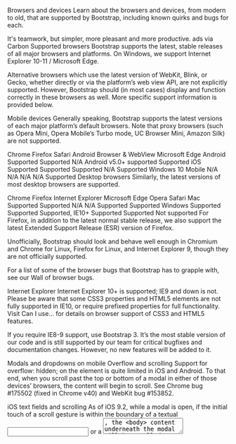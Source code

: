 

Browsers and devices
Learn about the browsers and devices, from modern to old, that are supported by Bootstrap, including known quirks and bugs for each.

It's teamwork, but simpler, more pleasant and more productive.
ads via Carbon
Supported browsers
Bootstrap supports the latest, stable releases of all major browsers and platforms. On Windows, we support Internet Explorer 10-11 / Microsoft Edge.

Alternative browsers which use the latest version of WebKit, Blink, or Gecko, whether directly or via the platform’s web view API, are not explicitly supported. However, Bootstrap should (in most cases) display and function correctly in these browsers as well. More specific support information is provided below.

Mobile devices
Generally speaking, Bootstrap supports the latest versions of each major platform’s default browsers. Note that proxy browsers (such as Opera Mini, Opera Mobile’s Turbo mode, UC Browser Mini, Amazon Silk) are not supported.

Chrome	Firefox	Safari	Android Browser & WebView	Microsoft Edge
Android	Supported	Supported	N/A	Android v5.0+ supported	Supported
iOS	Supported	Supported	Supported	N/A	Supported
Windows 10 Mobile	N/A	N/A	N/A	N/A	Supported
Desktop browsers
Similarly, the latest versions of most desktop browsers are supported.

Chrome	Firefox	Internet Explorer	Microsoft Edge	Opera	Safari
Mac	Supported	Supported	N/A	N/A	Supported	Supported
Windows	Supported	Supported	Supported, IE10+	Supported	Supported	Not supported
For Firefox, in addition to the latest normal stable release, we also support the latest Extended Support Release (ESR) version of Firefox.

Unofficially, Bootstrap should look and behave well enough in Chromium and Chrome for Linux, Firefox for Linux, and Internet Explorer 9, though they are not officially supported.

For a list of some of the browser bugs that Bootstrap has to grapple with, see our Wall of browser bugs.

Internet Explorer
Internet Explorer 10+ is supported; IE9 and down is not. Please be aware that some CSS3 properties and HTML5 elements are not fully supported in IE10, or require prefixed properties for full functionality. Visit Can I use… for details on browser support of CSS3 and HTML5 features.

If you require IE8-9 support, use Bootstrap 3. It’s the most stable version of our code and is still supported by our team for critical bugfixes and documentation changes. However, no new features will be added to it.

Modals and dropdowns on mobile
Overflow and scrolling
Support for overflow: hidden; on the <body> element is quite limited in iOS and Android. To that end, when you scroll past the top or bottom of a modal in either of those devices’ browsers, the <body> content will begin to scroll. See Chrome bug #175502 (fixed in Chrome v40) and WebKit bug #153852.

iOS text fields and scrolling
As of iOS 9.2, while a modal is open, if the initial touch of a scroll gesture is within the boundary of a textual <input> or a <textarea>, the <body> content underneath the modal will be scrolled instead of the modal itself. See WebKit bug #153856.

Navbar Dropdowns
The .dropdown-backdrop element isn’t used on iOS in the nav because of the complexity of z-indexing. Thus, to close dropdowns in navbars, you must directly click the dropdown element (or any other element which will fire a click event in iOS).

Browser zooming
Page zooming inevitably presents rendering artifacts in some components, both in Bootstrap and the rest of the web. Depending on the issue, we may be able to fix it (search first and then open an issue if need be). However, we tend to ignore these as they often have no direct solution other than hacky workarounds.

Sticky :hover/:focus on iOS
While :hover isn’t possible on most touch devices, iOS emulates this behavior, resulting in “sticky” hover styles that persist after tapping one element. These hover styles are only removed when users tap another element. This behavior is considered largely undesirable and appears to not be an issue on Android or Windows devices.

Throughout our v4 alpha and beta releases, we included incomplete and commented out code for opting into a media query shim that would disable hover styles in touch device browsers that emulate hovering. This work was never fully completed or enabled, but to avoid complete breakage, we’ve opted to deprecate this shim and keep the mixins as shortcuts for the pseudo-classes.

Printing
Even in some modern browsers, printing can be quirky.

As of Safari v8.0, use of the fixed-width .container class can cause Safari to use an unusually small font size when printing. See issue #14868 and WebKit bug #138192 for more details. One potential workaround is the following CSS:

Copy
@media print {
  .container {
    width: auto;
  }
}
Android stock browser
Out of the box, Android 4.1 (and even some newer releases apparently) ship with the Browser app as the default web browser of choice (as opposed to Chrome). Unfortunately, the Browser app has lots of bugs and inconsistencies with CSS in general.

Select menu
On <select> elements, the Android stock browser will not display the side controls if there is a border-radius and/or border applied. (See this StackOverflow question for details.) Use the snippet of code below to remove the offending CSS and render the <select> as an unstyled element on the Android stock browser. The user agent sniffing avoids interference with Chrome, Safari, and Mozilla browsers.

Copy
<script>
$(function () {
  var nua = navigator.userAgent
  var isAndroid = (nua.indexOf('Mozilla/5.0') > -1 && nua.indexOf('Android ') > -1 && nua.indexOf('AppleWebKit') > -1 && nua.indexOf('Chrome') === -1)
  if (isAndroid) {
    $('select.form-control').removeClass('form-control').css('width', '100%')
  }
})
</script>
Want to see an example? Check out this JS Bin demo.

Validators
In order to provide the best possible experience to old and buggy browsers, Bootstrap uses CSS browser hacks in several places to target special CSS to certain browser versions in order to work around bugs in the browsers themselves. These hacks understandably cause CSS validators to complain that they are invalid. In a couple places, we also use bleeding-edge CSS features that aren’t yet fully standardized, but these are used purely for progressive enhancement.

These validation warnings don’t matter in practice since the non-hacky portion of our CSS does fully validate and the hacky portions don’t interfere with the proper functioning of the non-hacky portion, hence why we deliberately ignore these particular warnings.

Our HTML docs likewise have some trivial and inconsequential HTML validation warnings due to our inclusion of a workaround for a certain Firefox bug.
